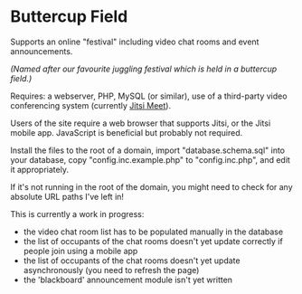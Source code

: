 # Buttercup Field
Supports an online "festival" including video chat rooms and event announcements.

_(Named after our favourite juggling festival which is held in a buttercup field.)_

Requires: a webserver, PHP, MySQL (or similar), use of a third-party video conferencing system (currently [Jitsi Meet](https://meet.jit.si/)).

Users of the site require a web browser that supports Jitsi, or the Jitsi mobile app.  JavaScript is beneficial but probably not required.

Install the files to the root of a domain, import "database.schema.sql" into your database, copy "config.inc.example.php" to "config.inc.php", and edit it appropriately.

If it's not running in the root of the domain, you might need to check for any absolute URL paths I've left in!

This is currently a work in progress:

- the video chat room list has to be populated manually in the database
- the list of occupants of the chat rooms doesn't yet update correctly if people join using a mobile app
- the list of occupants of the chat rooms doesn't yet update asynchronously (you need to refresh the page)
- the 'blackboard' announcement module isn't yet written
